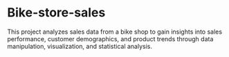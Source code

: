 # Bike-store-sales

This project analyzes sales data from a bike shop to gain insights into sales performance, customer demographics, and product trends through data manipulation, visualization, and statistical analysis.
